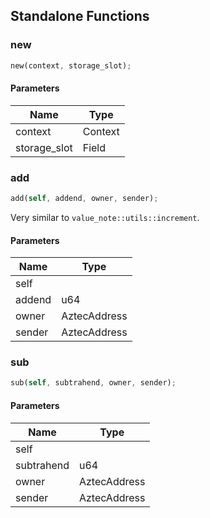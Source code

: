 ## Standalone Functions

### new

```rust
new(context, storage_slot);
```

#### Parameters
| Name | Type |
| --- | --- |
| context | Context |
| storage_slot | Field |

### add

```rust
add(self, addend, owner, sender);
```

Very similar to `value_note::utils::increment`.

#### Parameters
| Name | Type |
| --- | --- |
| self |  |
| addend | u64 |
| owner | AztecAddress |
| sender | AztecAddress |

### sub

```rust
sub(self, subtrahend, owner, sender);
```

#### Parameters
| Name | Type |
| --- | --- |
| self |  |
| subtrahend | u64 |
| owner | AztecAddress |
| sender | AztecAddress |

